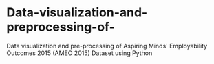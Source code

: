 # Data-visualization-and-preprocessing-of-
Data visualization and pre-processing of Aspiring Minds' Employability Outcomes 2015 (AMEO 2015) Dataset using Python
